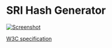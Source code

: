 # SRI Hash Generator

[![Screenshot][2]][2]

[W3C specification][1]


  [1]: https://www.w3.org/TR/SRI/
  [2]: https://i.imgur.com/XtYk5pg.png
